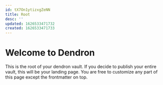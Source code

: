 ```yaml
---
id: tX7On1ytizxgZeNN
title: Root
desc: ''
updated: 1626533471732
created: 1626533471733
---
```

# Welcome to Dendron

This is the root of your dendron vault. If you decide to publish your entire vault, this will be your landing page. You are free to customize any part of this page except the frontmatter on top. 

